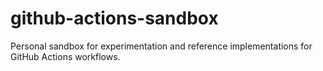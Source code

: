 # github-actions-sandbox

Personal sandbox for experimentation and reference implementations for GitHub Actions workflows.
